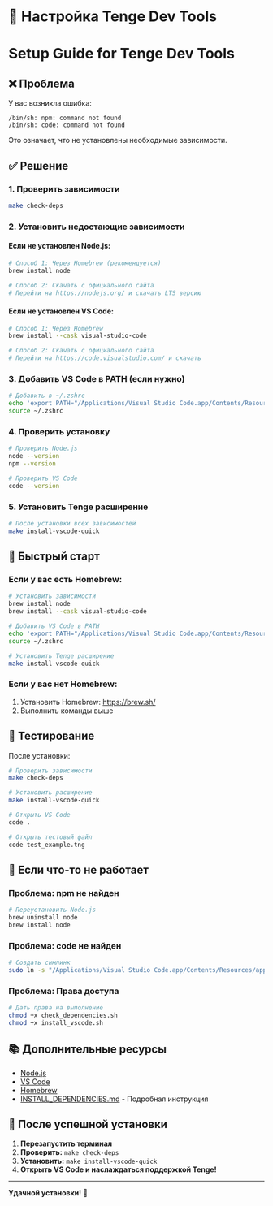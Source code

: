 # 🚀 Настройка Tenge Dev Tools
# Setup Guide for Tenge Dev Tools

## ❌ Проблема
У вас возникла ошибка:
```
/bin/sh: npm: command not found
/bin/sh: code: command not found
```

Это означает, что не установлены необходимые зависимости.

## ✅ Решение

### 1. Проверить зависимости
```bash
make check-deps
```

### 2. Установить недостающие зависимости

#### Если не установлен Node.js:
```bash
# Способ 1: Через Homebrew (рекомендуется)
brew install node

# Способ 2: Скачать с официального сайта
# Перейти на https://nodejs.org/ и скачать LTS версию
```

#### Если не установлен VS Code:
```bash
# Способ 1: Через Homebrew
brew install --cask visual-studio-code

# Способ 2: Скачать с официального сайта
# Перейти на https://code.visualstudio.com/ и скачать
```

### 3. Добавить VS Code в PATH (если нужно)
```bash
# Добавить в ~/.zshrc
echo 'export PATH="/Applications/Visual Studio Code.app/Contents/Resources/app/bin:$PATH"' >> ~/.zshrc
source ~/.zshrc
```

### 4. Проверить установку
```bash
# Проверить Node.js
node --version
npm --version

# Проверить VS Code
code --version
```

### 5. Установить Tenge расширение
```bash
# После установки всех зависимостей
make install-vscode-quick
```

## 🎯 Быстрый старт

### Если у вас есть Homebrew:
```bash
# Установить зависимости
brew install node
brew install --cask visual-studio-code

# Добавить VS Code в PATH
echo 'export PATH="/Applications/Visual Studio Code.app/Contents/Resources/app/bin:$PATH"' >> ~/.zshrc
source ~/.zshrc

# Установить Tenge расширение
make install-vscode-quick
```

### Если у вас нет Homebrew:
1. Установить Homebrew: https://brew.sh/
2. Выполнить команды выше

## 🧪 Тестирование

После установки:
```bash
# Проверить зависимости
make check-deps

# Установить расширение
make install-vscode-quick

# Открыть VS Code
code .

# Открыть тестовый файл
code test_example.tng
```

## 🚨 Если что-то не работает

### Проблема: npm не найден
```bash
# Переустановить Node.js
brew uninstall node
brew install node
```

### Проблема: code не найден
```bash
# Создать симлинк
sudo ln -s "/Applications/Visual Studio Code.app/Contents/Resources/app/bin/code" /usr/local/bin/code
```

### Проблема: Права доступа
```bash
# Дать права на выполнение
chmod +x check_dependencies.sh
chmod +x install_vscode.sh
```

## 📚 Дополнительные ресурсы

- [Node.js](https://nodejs.org/)
- [VS Code](https://code.visualstudio.com/)
- [Homebrew](https://brew.sh/)
- [INSTALL_DEPENDENCIES.md](INSTALL_DEPENDENCIES.md) - Подробная инструкция

## 🎉 После успешной установки

1. **Перезапустить терминал**
2. **Проверить:** `make check-deps`
3. **Установить:** `make install-vscode-quick`
4. **Открыть VS Code и наслаждаться поддержкой Tenge!**

---

**Удачной установки! 🚀**








